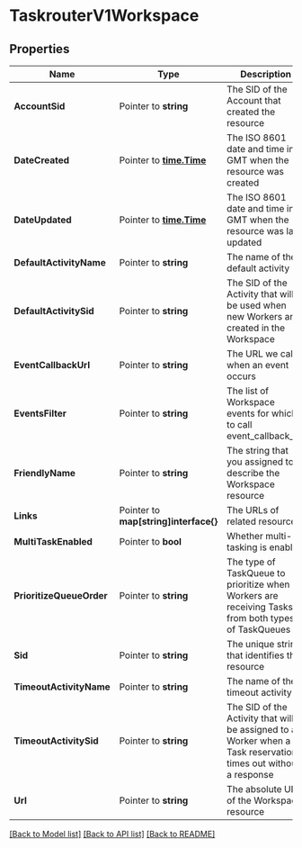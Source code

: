 # TaskrouterV1Workspace

## Properties
Name | Type | Description | Notes
------------ | ------------- | ------------- | -------------
**AccountSid** | Pointer to **string** | The SID of the Account that created the resource |
**DateCreated** | Pointer to [**time.Time**](time.Time.md) | The ISO 8601 date and time in GMT when the resource was created |
**DateUpdated** | Pointer to [**time.Time**](time.Time.md) | The ISO 8601 date and time in GMT when the resource was last updated |
**DefaultActivityName** | Pointer to **string** | The name of the default activity |
**DefaultActivitySid** | Pointer to **string** | The SID of the Activity that will be used when new Workers are created in the Workspace |
**EventCallbackUrl** | Pointer to **string** | The URL we call when an event occurs |
**EventsFilter** | Pointer to **string** | The list of Workspace events for which to call event_callback_url |
**FriendlyName** | Pointer to **string** | The string that you assigned to describe the Workspace resource |
**Links** | Pointer to **map[string]interface{}** | The URLs of related resources |
**MultiTaskEnabled** | Pointer to **bool** | Whether multi-tasking is enabled |
**PrioritizeQueueOrder** | Pointer to **string** | The type of TaskQueue to prioritize when Workers are receiving Tasks from both types of TaskQueues |
**Sid** | Pointer to **string** | The unique string that identifies the resource |
**TimeoutActivityName** | Pointer to **string** | The name of the timeout activity |
**TimeoutActivitySid** | Pointer to **string** | The SID of the Activity that will be assigned to a Worker when a Task reservation times out without a response |
**Url** | Pointer to **string** | The absolute URL of the Workspace resource |

[[Back to Model list]](../README.md#documentation-for-models) [[Back to API list]](../README.md#documentation-for-api-endpoints) [[Back to README]](../README.md)


